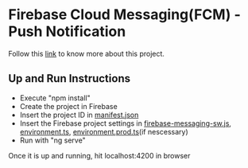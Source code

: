 # Firebase Cloud Messaging(FCM) - Push Notification

Follow this [link](https://www.youtube.com/watch?v=gV3RbBgjEEU) to know more about this project.

## Up and Run Instructions
- Execute "npm install"
- Create the project in Firebase
- Insert the project ID in [manifest.json](src/manifest.json)
- Insert the Firebase project settings in [firebase-messaging-sw.js](src/firebase-messaging-sw.js), [environment.ts](src/environments/environment.ts), [environment.prod.ts](src/environments/environment.prod.ts)(if nescessary)
- Run with "ng serve"

Once it is up and running, hit localhost:4200 in browser
